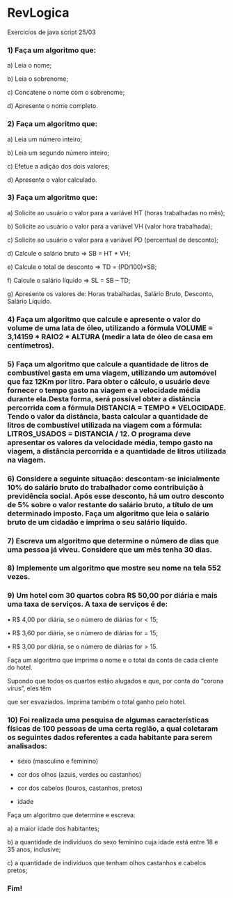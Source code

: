 # RevLogica
Exercicios de java script 25/03
### 1) Faça um algoritmo que:

a) Leia o nome;

b) Leia o sobrenome;

c) Concatene o nome com o sobrenome;

d) Apresente o nome completo.


### 2) Faça um algoritmo que:

a) Leia um número inteiro;

b) Leia um segundo número inteiro;

c) Efetue a adição dos dois valores;

d) Apresente o valor calculado.


### 3) Faça um algoritmo que:

a) Solicite ao usuário o valor para a variável HT (horas trabalhadas no mês);

b) Solicite ao usuário o valor para a variável VH (valor hora trabalhada);

c) Solicite ao usuário o valor para a variável PD (percentual de desconto);

d) Calcule o salário bruto => SB = HT * VH;

e) Calcule o total de desconto => TD = (PD/100)*SB;

f) Calcule o salário líquido => SL = SB – TD;

g) Apresente os valores de: Horas trabalhadas, Salário Bruto, Desconto, Salário Líquido.


### 4) Faça um algoritmo que calcule e apresente o valor do volume de uma lata de óleo, utilizando a fórmula VOLUME = 3,14159 * RAIO2 * ALTURA (medir a lata de óleo de casa em centímetros).


### 5) Faça um algoritmo que calcule a quantidade de litros de combustível gasta em uma viagem, utilizando um automóvel que faz 12Km por litro. Para obter o cálculo, o usuário deve fornecer o tempo gasto na viagem e a velocidade média durante ela.Desta forma, será possível obter a distância percorrida com a fórmula DISTANCIA = TEMPO * VELOCIDADE. Tendo o valor da distância, basta calcular a quantidade de litros de combustível utilizada na viagem com a fórmula: LITROS_USADOS = DISTANCIA / 12. O programa deve apresentar os valores da velocidade média, tempo gasto na viagem, a distância percorrida e a quantidade de litros utilizada na viagem.


### 6) Considere a seguinte situação: descontam-se inicialmente 10% do salário bruto do trabalhador como contribuição à previdência social. Após esse desconto, há um outro desconto de 5% sobre o valor restante do salário bruto, a título de um determinado imposto. Faça um algoritmo que leia o salário bruto de um cidadão e imprima o seu salário líquido.


### 7) Escreva um algoritmo que determine o número de dias que uma pessoa já viveu. Considere que um mês tenha 30 dias.


### 8) Implemente um algoritmo que mostre seu nome na tela 552 vezes.


### 9) Um hotel com 30 quartos cobra R$ 50,00 por diária e mais uma taxa de serviços. A taxa de serviços é de:
• R$ 4,00 por diária, se o número de diárias for < 15;

• R$ 3,60 por diária, se o número de diárias for = 15;


• R$ 3,00 por diária, se o número de diárias for > 15.

Faça um algoritmo que imprima o nome e o total da conta de cada cliente do hotel.

Supondo que todos os quartos estão alugados e que, por conta do “corona vírus”, eles têm

que ser esvaziados. Imprima também o total ganho pelo hotel.


### 10) Foi realizada uma pesquisa de algumas características físicas de 100 pessoas de uma certa região, a qual coletaram os seguintes dados referentes a cada habitante para serem analisados:

- sexo (masculino e feminino)

- cor dos olhos (azuis, verdes ou castanhos)

- cor dos cabelos (louros, castanhos, pretos)

- idade

Faça um algoritmo que determine e escreva:

a) a maior idade dos habitantes;

b) a quantidade de indivíduos do sexo feminino cuja idade está entre 18 e 35 anos,
inclusive;

c) a quantidade de indivíduos que tenham olhos castanhos e cabelos pretos; 


### Fim!
